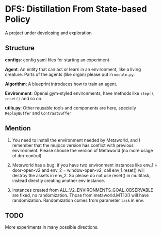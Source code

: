 # DFS: Distillation From State-based Policy

A project under developing and exploration

## Structure

**configs**: config yaml files for starting an experiment

**Agent**: An entity that can act or learn in an environment, like a living creature. Parts of the agents (like organ) please put in `module.py`.

**Algorithm**: A blueprint introduces how to train an agent.

**Environment**: Openai gym-styled environments, have methods like `step()`, `reset()` and so on.

**utils.py**: Other reusable tools and components are here, specially `ReplayBuffer` and `ContrastBuffer`

## Mention

1. You need to install the environment needed by Metaworld, and I remember that the mujoco version has conflict with previous environment. Please choose the version of Metaworld (no more usage of dm-control)

2. Metaworld has a bug: if you have two environment instances like env_1 = door-open-v2 and env_2 = window-open-v2, call env_1.reset() will destroy the assets in env_2. So please do not use reset() in multitask, instead directly creating another env instance.

3. Instances created from ALL_V2_ENVIRONMENTS_GOAL_OBSERVABLE are fixed, no randomization. Those from metaworld.MT10() will have randomization. Randomization comes from parameter `task` in env.

## TODO

More experiments in many possible directions.
